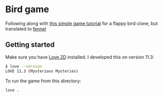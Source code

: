 # Bird game

Following along with [this simple game tutorial](https://simplegametutorials.github.io/love/bird/) for a flappy bird clone, but translated to [fennel](https://fennel-lang.org/)

## Getting started

Make sure you have [Love 2D](https://love2d.org/) installed. I developed this on version 11.3:

```bash
$ love --version
LOVE 11.3 (Mysterious Mysteries)
```

To run the game from this directory:

```bash
love .
```
